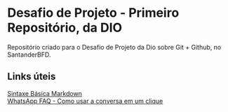 # Desafio de Projeto - Primeiro Repositório, da DIO
Repositório criado para o Desafio de Projeto da Dio sobre Git + Github, no SantanderBFD.

## Links úteis
[Sintaxe Básica Markdown](https://www.markdownguide.org/basic-syntax/) \
[WhatsApp FAQ - Como usar a conversa em um clique](https://faq.whatsapp.com/452366545421244/?locale=pt_BR)
